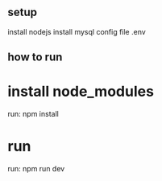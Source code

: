 ## setup
install nodejs
install mysql
config file .env


## how to run
# install node_modules

run: npm install
# run

run: npm run dev

